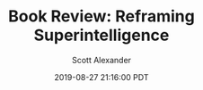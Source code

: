 ---
layout: podcast
title: "Book Review: Reframing Superintelligence"
author: Scott Alexander
description: https://slatestarcodex.com/2019/08/27/book-review-reframing-superintelligence/
date: 2019-08-27 21:16:00 PDT
length: 3150652
duration: 788
guid: book-review-reframing-superintelligence
---
